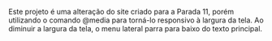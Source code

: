 Este projeto é uma alteração do site criado para a Parada 11, porém utilizando o comando @media para torná-lo responsivo à largura da tela. 
Ao diminuir a largura da tela, o menu lateral parra para baixo do texto principal.
